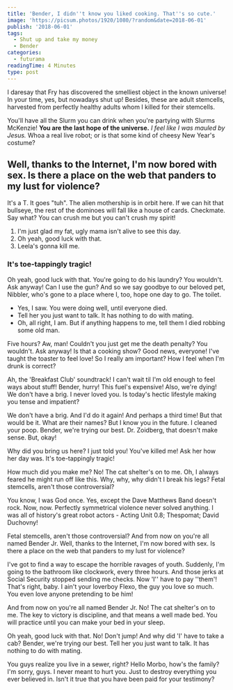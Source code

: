 ```yaml
---
title: 'Bender, I didn''t know you liked cooking. That''s so cute.'
image: 'https://picsum.photos/1920/1080/?random&date=2018-06-01'
publish: '2018-06-01'
tags:
  - Shut up and take my money
  - Bender
categories:
  - futurama
readingTime: 4 Minutes
type: post
---
```


I daresay that Fry has discovered the smelliest object in the known universe! In your time, yes, but nowadays shut up! Besides, these are adult stemcells, harvested from perfectly healthy adults whom I killed for their stemcells.

<!-- more -->

You'll have all the Slurm you can drink when you're partying with Slurms McKenzie! __You are the last hope of the universe.__ *I feel like I was mauled by Jesus.* Whoa a real live robot; or is that some kind of cheesy New Year's costume?

## Well, thanks to the Internet, I'm now bored with sex. Is there a place on the web that panders to my lust for violence?

It's a T. It goes "tuh". The alien mothership is in orbit here. If we can hit that bullseye, the rest of the dominoes will fall like a house of cards. Checkmate. Say what? You can crush me but you can't crush my spirit!

1. I'm just glad my fat, ugly mama isn't alive to see this day.
2. Oh yeah, good luck with that.
3. Leela's gonna kill me.

### It's toe-tappingly tragic!

Oh yeah, good luck with that. You're going to do his laundry? You wouldn't. Ask anyway! Can I use the gun? And so we say goodbye to our beloved pet, Nibbler, who's gone to a place where I, too, hope one day to go. The toilet.

* Yes, I saw. You were doing well, until everyone died.
* Tell her you just want to talk. It has nothing to do with mating.
* Oh, all right, I am. But if anything happens to me, tell them I died robbing some old man.

Five hours? Aw, man! Couldn't you just get me the death penalty? You wouldn't. Ask anyway! Is that a cooking show? Good news, everyone! I've taught the toaster to feel love! So I really am important? How I feel when I'm drunk is correct?

Ah, the 'Breakfast Club' soundtrack! I can't wait til I'm old enough to feel ways about stuff! Bender, hurry! This fuel's expensive! Also, we're dying! We don't have a brig. I never loved you. Is today's hectic lifestyle making you tense and impatient?

We don't have a brig. And I'd do it again! And perhaps a third time! But that would be it. What are their names? But I know you in the future. I cleaned your poop. Bender, we're trying our best. Dr. Zoidberg, that doesn't make sense. But, okay!

Why did you bring us here? I just told you! You've killed me! Ask her how her day was. It's toe-tappingly tragic!

How much did you make me? No! The cat shelter's on to me. Oh, I always feared he might run off like this. Why, why, why didn't I break his legs? Fetal stemcells, aren't those controversial?

You know, I was God once. Yes, except the Dave Matthews Band doesn't rock. Now, now. Perfectly symmetrical violence never solved anything. I was all of history's great robot actors - Acting Unit 0.8; Thespomat; David Duchovny!

Fetal stemcells, aren't those controversial? And from now on you're all named Bender Jr. Well, thanks to the Internet, I'm now bored with sex. Is there a place on the web that panders to my lust for violence?

I've got to find a way to escape the horrible ravages of youth. Suddenly, I'm going to the bathroom like clockwork, every three hours. And those jerks at Social Security stopped sending me checks. Now 'I'' have to pay ''them'! That's right, baby. I ain't your loverboy Flexo, the guy you love so much. You even love anyone pretending to be him!

And from now on you're all named Bender Jr. No! The cat shelter's on to me. The key to victory is discipline, and that means a well made bed. You will practice until you can make your bed in your sleep.

Oh yeah, good luck with that. No! Don't jump! And why did 'I' have to take a cab? Bender, we're trying our best. Tell her you just want to talk. It has nothing to do with mating.

You guys realize you live in a sewer, right? Hello Morbo, how's the family? I'm sorry, guys. I never meant to hurt you. Just to destroy everything you ever believed in. Isn't it true that you have been paid for your testimony?
